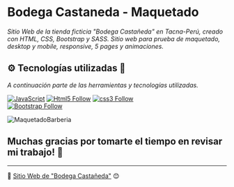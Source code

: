 # Bodega Castaneda - Maquetado

_Sitio Web de la tienda ficticia "Bodega Castañeda" en Tacna-Perú, creado con HTML, CSS, Bootstrap y SASS. Sitio web para prueba de maquetado, desktop y mobile, responsive, 5 pages y animaciones._

## ⚙️ Tecnologías utilizadas 🚀

_A continuación parte de las herramientas y tecnologías utilizadas._

[![JavaScript](https://img.shields.io/badge/JavaScript-F7DF1E?style=for-the-badge&logo=javascript&logoColor=white&labelColor=101010)](#)
[![Html5 Follow](https://img.shields.io/badge/HTML5-E34F26?style=for-the-badge&logo=html5&logoColor=white&labelColor=101010)](#)
[![css3 Follow](https://img.shields.io/badge/CSS3-1572B6?style=for-the-badge&logo=css3&logoColor=white&labelColor=101010)](#)
</br>
[![Bootstrap Follow](https://img.shields.io/badge/Bootstrap-563D7C?style=for-the-badge&logo=bootstrap&logoColor=white&labelColor=101010)](#)
</br>

![MaquetadoBarberia](https://github.com/iwill88/Bodega-Castaneda_Website/blob/master/Imagenes/Bodega-Casta%C3%B1eda_Website.jpg)

## Muchas gracias por tomarte el tiempo en revisar mi trabajo! 🎁

---
📌 [Sitio Web de "Bodega Castañeda"](https://iwill88.github.io/Bodega-Castaneda_Website/) 😊
